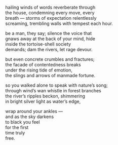 <!--
.. title: expectation and reprieve
.. slug: expectation-and-reprieve
.. date: 2023-06-17 01:17:00 UTC-04:00
.. tags: 
.. category: 
.. link: 
.. description: 
.. type: text
-->

hailing winds of words reverberate through<br>
the house, condemning every move, every<br>
breath ― storms of expectation relentlessly<br>
screaming, trembling walls with tempest each hour.<br>
<!--TEASER_END-->
be a man, they say; silence the voice that<br>
gnaws away at the back of your mind, hide<br>
inside the tortoise-shell society<br>
demands; dam the rivers, let rage devour.<br>

but even concrete crumbles and fractures;<br>
the facade of contentedness breaks <br>
under the rising tide of emotion,<br>
the slings and arrows of manmade fortune.<br>

so you walked alone to speak with nature’s song;<br>
through wind’s wan whistle in forest branches<br>
the river’s ripples beckon, shimmering<br>
in bright silver light as water’s edge,<br>

wrap around your ankles ―<br>
and as the sky darkens<br>
to black you feel<br>
for the first<br>
time truly<br>
free.